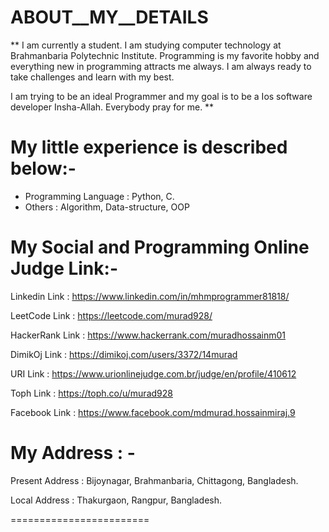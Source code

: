 # ABOUT__MY__DETAILS

** I am currently a student. I am studying computer technology at Brahmanbaria Polytechnic Institute. 
Programming is my favorite hobby and everything new in programming attracts me always. I am always 
ready to take challenges and learn with my best.

I am trying to be an ideal Programmer and my goal is to be a Ios software developer Insha-Allah.
Everybody pray for me. **


# My little experience is described below:-
- Programming Language :  Python, C.
- Others :  Algorithm, Data-structure, OOP

# My Social and Programming Online Judge Link:-

Linkedin Link :  https://www.linkedin.com/in/mhmprogrammer81818/

LeetCode Link : https://leetcode.com/murad928/

HackerRank Link :  https://www.hackerrank.com/muradhossainm01

DimikOj Link :  https://dimikoj.com/users/3372/14murad

URI Link :  https://www.urionlinejudge.com.br/judge/en/profile/410612

Toph Link :  https://toph.co/u/murad928

Facebook Link :  https://www.facebook.com/mdmurad.hossainmiraj.9


# My Address : -

Present Address : Bijoynagar, Brahmanbaria, Chittagong, Bangladesh.

Local Address : Thakurgaon, Rangpur, Bangladesh.


========================


